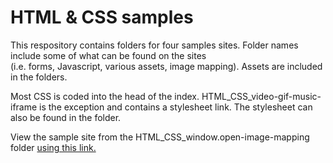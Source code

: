 <h1>HTML & CSS samples</h1>

<p>This respository contains folders for four samples sites. Folder names include some of what can be found on the sites <br>
(i.e. forms, Javascript, various assets, image mapping). Assets are included in the folders.

Most CSS is coded into the head of the index. HTML_CSS_video-gif-music-iframe is the exception and contains a stylesheet link.
The stylesheet can also be found in the folder.</p>

<p>View the sample site from the HTML_CSS_window.open-image-mapping folder <a href="https://sibineejokela.github.io/nutrition_sample_website/" target="_blank">using this link.</a></p>
